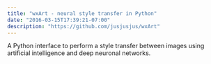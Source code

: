 ```yaml
---
title: "wxArt - neural style transfer in Python"
date: "2016-03-15T17:39:21-07:00"
description: "https://github.com/jusjusjus/wxArt"
---
```


A Python interface to perform a style transfer between images using
artificial intelligence and deep neuronal networks.
